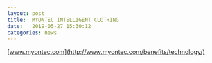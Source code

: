```yaml
---
layout: post
title:  MYONTEC INTELLIGENT CLOTHING
date:   2019-05-27 15:30:12
categories: news
---
```


[www.myontec.com](http://www.myontec.com/benefits/technology/)
